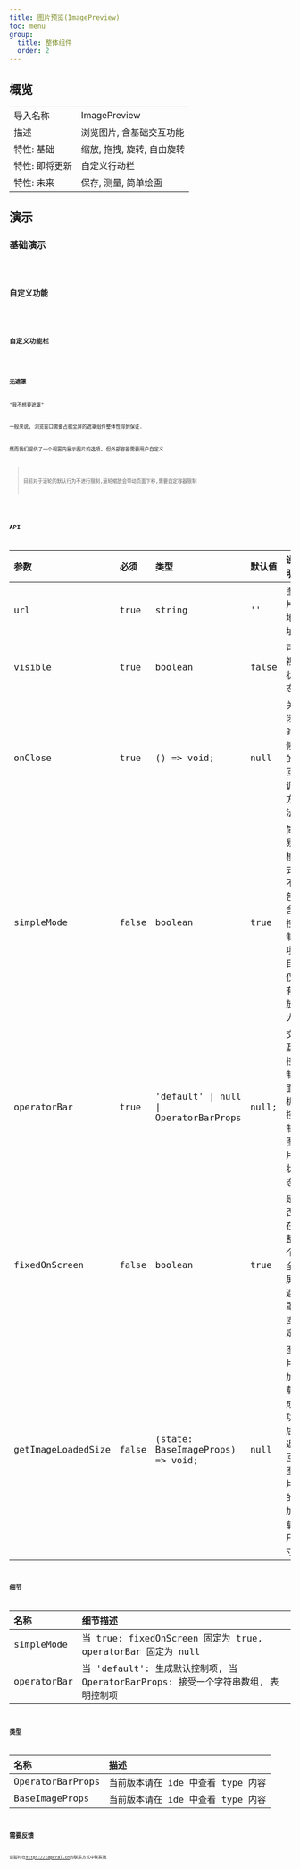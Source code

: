 ```yaml
---
title: 图片预览(ImagePreview)
toc: menu
group:
  title: 整体组件
  order: 2
---
```


## 概览

|                |                            |
| :------------- | :------------------------- |
| 导入名称       | ImagePreview               |
| 描述           | 浏览图片, 含基础交互功能   |
| 特性: 基础     | 缩放, 拖拽, 旋转, 自由旋转 |
| 特性: 即将更新 | 自定义行动栏               |
| 特性: 未来     | 保存, 测量, 简单绘画       |

## 演示

### 基础演示

<code src="@/components/maintaining/image-preview/demo/demo-simple.tsx" />

### 自定义功能

<code src="@/components/maintaining/image-preview/demo/demo-custom-operation.tsx" />

### 自定义功能栏

<code src="@/components/maintaining/image-preview/demo/demo-custom-toolbar.tsx" />

### 无遮罩

"我不想要遮罩"

一般来说, 浏览窗口需要占据全屏的遮罩组件整体性得到保证.

然而我们提供了一个视窗内展示图片的选项, 但外部容器需要用户自定义

> 目前对于滚轮的默认行为不进行限制,滚轮缩放会带动页面下移,需要自定容器限制

<code src="@/components/maintaining/image-preview/demo/demo-unfixed.tsx" />

## API

| 参数               | 必须  | 类型                                  | 默认值 | 说明                               |
| :----------------- | :---- | :------------------------------------ | :----- | :--------------------------------- |
| url                | true  | string                                | ''     | 图片地址                           |
| visible            | true  | boolean                               | false  | 可视状态                           |
| onClose            | true  | () => void;                           | null   | 关闭时候的回调方法                 |
| simpleMode         | false | boolean                               | true   | 简易模式, 不包含控制项目, 仅有放大 |
| operatorBar        | true  | 'default' \| null \| OperatorBarProps | null;  | 交互控制面板, 控制图片状态         |
| fixedOnScreen      | false | boolean                               | true   | 是否在整个全屏遮罩固定,            |
| getImageLoadedSize | false | (state: BaseImageProps) => void;      | null   | 图片加载成功后返回图片的加载尺寸   |

## 细节

| 名称        | 细节描述                                                                          |
| :---------- | :-------------------------------------------------------------------------------- |
| simpleMode  | 当 true: fixedOnScreen 固定为 true, operatorBar 固定为 null                       |
| operatorBar | 当 'default': 生成默认控制项, 当 OperatorBarProps: 接受一个字符串数组, 表明控制项 |

## 类型

| 名称             | 描述                              |
| :--------------- | :-------------------------------- |
| OperatorBarProps | 当前版本请在 ide 中查看 type 内容 |
| BaseImageProps   | 当前版本请在 ide 中查看 type 内容 |

## 需要反馈

请暂时在<https://caperal.cn>的联系方式中联系我
